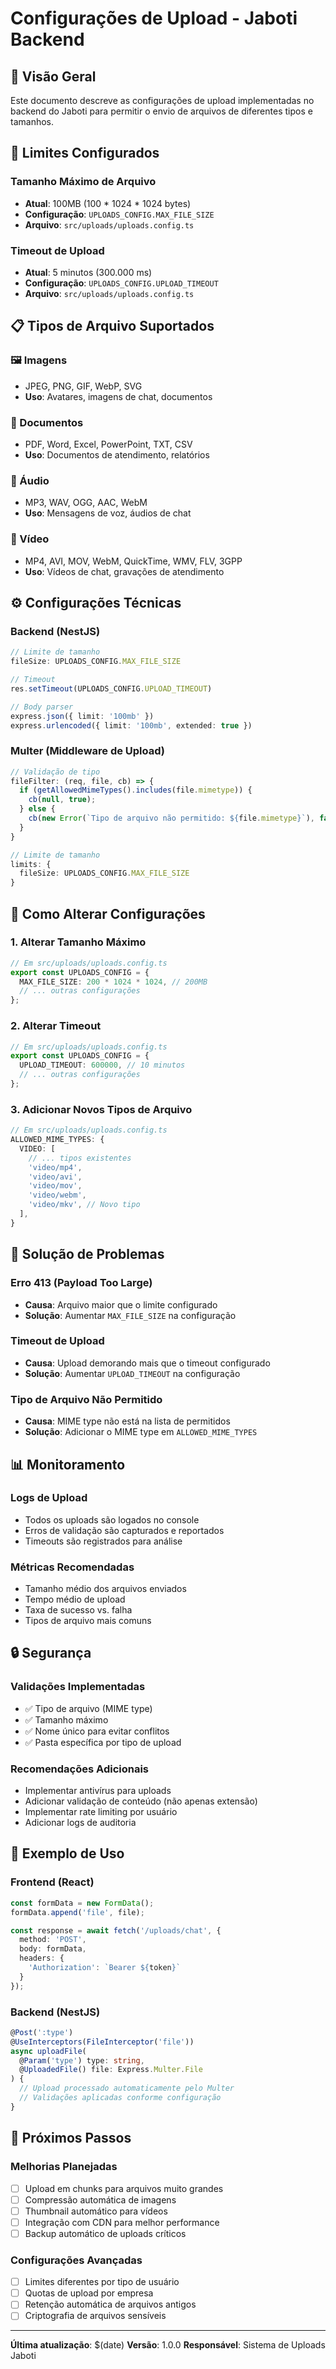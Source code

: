 # Configurações de Upload - Jaboti Backend

## 📁 Visão Geral

Este documento descreve as configurações de upload implementadas no backend do Jaboti para permitir o envio de arquivos de diferentes tipos e tamanhos.

## 🚀 Limites Configurados

### **Tamanho Máximo de Arquivo**
- **Atual**: 100MB (100 * 1024 * 1024 bytes)
- **Configuração**: `UPLOADS_CONFIG.MAX_FILE_SIZE`
- **Arquivo**: `src/uploads/uploads.config.ts`

### **Timeout de Upload**
- **Atual**: 5 minutos (300.000 ms)
- **Configuração**: `UPLOADS_CONFIG.UPLOAD_TIMEOUT`
- **Arquivo**: `src/uploads/uploads.config.ts`

## 📋 Tipos de Arquivo Suportados

### **🖼️ Imagens**
- JPEG, PNG, GIF, WebP, SVG
- **Uso**: Avatares, imagens de chat, documentos

### **📄 Documentos**
- PDF, Word, Excel, PowerPoint, TXT, CSV
- **Uso**: Documentos de atendimento, relatórios

### **🎵 Áudio**
- MP3, WAV, OGG, AAC, WebM
- **Uso**: Mensagens de voz, áudios de chat

### **🎥 Vídeo**
- MP4, AVI, MOV, WebM, QuickTime, WMV, FLV, 3GPP
- **Uso**: Vídeos de chat, gravações de atendimento

## ⚙️ Configurações Técnicas

### **Backend (NestJS)**
```typescript
// Limite de tamanho
fileSize: UPLOADS_CONFIG.MAX_FILE_SIZE

// Timeout
res.setTimeout(UPLOADS_CONFIG.UPLOAD_TIMEOUT)

// Body parser
express.json({ limit: '100mb' })
express.urlencoded({ limit: '100mb', extended: true })
```

### **Multer (Middleware de Upload)**
```typescript
// Validação de tipo
fileFilter: (req, file, cb) => {
  if (getAllowedMimeTypes().includes(file.mimetype)) {
    cb(null, true);
  } else {
    cb(new Error(`Tipo de arquivo não permitido: ${file.mimetype}`), false);
  }
}

// Limite de tamanho
limits: {
  fileSize: UPLOADS_CONFIG.MAX_FILE_SIZE
}
```

## 🔧 Como Alterar Configurações

### **1. Alterar Tamanho Máximo**
```typescript
// Em src/uploads/uploads.config.ts
export const UPLOADS_CONFIG = {
  MAX_FILE_SIZE: 200 * 1024 * 1024, // 200MB
  // ... outras configurações
};
```

### **2. Alterar Timeout**
```typescript
// Em src/uploads/uploads.config.ts
export const UPLOADS_CONFIG = {
  UPLOAD_TIMEOUT: 600000, // 10 minutos
  // ... outras configurações
};
```

### **3. Adicionar Novos Tipos de Arquivo**
```typescript
// Em src/uploads/uploads.config.ts
ALLOWED_MIME_TYPES: {
  VIDEO: [
    // ... tipos existentes
    'video/mp4',
    'video/avi',
    'video/mov',
    'video/webm',
    'video/mkv', // Novo tipo
  ],
}
```

## 🚨 Solução de Problemas

### **Erro 413 (Payload Too Large)**
- **Causa**: Arquivo maior que o limite configurado
- **Solução**: Aumentar `MAX_FILE_SIZE` na configuração

### **Timeout de Upload**
- **Causa**: Upload demorando mais que o timeout configurado
- **Solução**: Aumentar `UPLOAD_TIMEOUT` na configuração

### **Tipo de Arquivo Não Permitido**
- **Causa**: MIME type não está na lista de permitidos
- **Solução**: Adicionar o MIME type em `ALLOWED_MIME_TYPES`

## 📊 Monitoramento

### **Logs de Upload**
- Todos os uploads são logados no console
- Erros de validação são capturados e reportados
- Timeouts são registrados para análise

### **Métricas Recomendadas**
- Tamanho médio dos arquivos enviados
- Tempo médio de upload
- Taxa de sucesso vs. falha
- Tipos de arquivo mais comuns

## 🔒 Segurança

### **Validações Implementadas**
- ✅ Tipo de arquivo (MIME type)
- ✅ Tamanho máximo
- ✅ Nome único para evitar conflitos
- ✅ Pasta específica por tipo de upload

### **Recomendações Adicionais**
- Implementar antivírus para uploads
- Adicionar validação de conteúdo (não apenas extensão)
- Implementar rate limiting por usuário
- Adicionar logs de auditoria

## 📝 Exemplo de Uso

### **Frontend (React)**
```typescript
const formData = new FormData();
formData.append('file', file);

const response = await fetch('/uploads/chat', {
  method: 'POST',
  body: formData,
  headers: {
    'Authorization': `Bearer ${token}`
  }
});
```

### **Backend (NestJS)**
```typescript
@Post(':type')
@UseInterceptors(FileInterceptor('file'))
async uploadFile(
  @Param('type') type: string,
  @UploadedFile() file: Express.Multer.File
) {
  // Upload processado automaticamente pelo Multer
  // Validações aplicadas conforme configuração
}
```

## 🚀 Próximos Passos

### **Melhorias Planejadas**
- [ ] Upload em chunks para arquivos muito grandes
- [ ] Compressão automática de imagens
- [ ] Thumbnail automático para vídeos
- [ ] Integração com CDN para melhor performance
- [ ] Backup automático de uploads críticos

### **Configurações Avançadas**
- [ ] Limites diferentes por tipo de usuário
- [ ] Quotas de upload por empresa
- [ ] Retenção automática de arquivos antigos
- [ ] Criptografia de arquivos sensíveis

---

**Última atualização**: $(date)
**Versão**: 1.0.0
**Responsável**: Sistema de Uploads Jaboti
